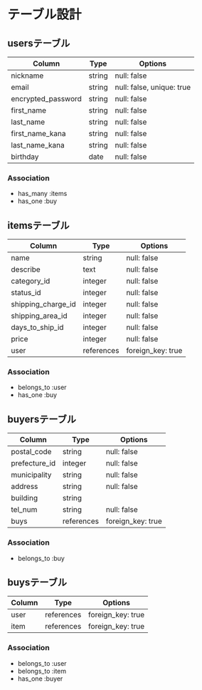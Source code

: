 # テーブル設計

## usersテーブル

|Column                   |Type   |Options                  |
|-------------------------|-------|-------------------------|
|nickname                 |string |null: false              |
|email                    |string |null: false, unique: true|
|encrypted_password       |string |null: false              |
|first_name               |string |null: false              |
|last_name                |string |null: false              |
|first_name_kana          |string |null: false              |
|last_name_kana           |string |null: false              |
|birthday                 |date   |null: false              |

### Association
- has_many :items
- has_one :buy


## itemsテーブル

|Column            |Type      |Options          |
|------------------|----------|-----------------|
|name              |string    |null: false      |
|describe          |text      |null: false      |
|category_id       |integer   |null: false      |
|status_id         |integer   |null: false      |
|shipping_charge_id|integer   |null: false      |
|shipping_area_id  |integer   |null: false      |
|days_to_ship_id   |integer   |null: false      |
|price             |integer   |null: false      |
|user              |references|foreign_key: true|

### Association
- belongs_to :user
- has_one :buy


## buyersテーブル

|Column             |Type      |Options          |
|-------------------|----------|-----------------|
|postal_code        |string    |null: false      |
|prefecture_id      |integer   |null: false      |
|municipality       |string    |null: false      |
|address            |string    |null: false      |
|building           |string    |                 |
|tel_num            |string    |null: false      |
|buys               |references|foreign_key: true|

### Association
- belongs_to :buy


## buysテーブル

|Column|Type         |Options          |
|------|-------------|-----------------|
|user  |references   |foreign_key: true|
|item  |references   |foreign_key: true|

### Association
- belongs_to :user
- belongs_to :item
- has_one :buyer